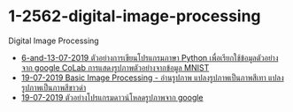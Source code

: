 # 1-2562-digital-image-processing
Digital Image Processing

* [6-and-13-07-2019 ตัวอย่างการเขียนโปรแกรมภาษา Python เพื่อเรียกใช้ข้อมูลตัวอย่างจาก google CoLab การแสดงรูปภาพตัวอย่างจากข้อมูล MNIST](https://github.com/mrolarik/1-2562-digital-image-processing/blob/master/dip-6-and-13-Aug-2019.ipynb)
* [19-07-2019 Basic Image Processing - อ่านรูปภาพ แปลงรูปภาพเป็นภาพสีเทา แปลงรูปภาพเป็นภาพสีขาวดำ](https://github.com/mrolarik/1-2562-digital-image-processing/blob/master/dip-01-Load%20and%20show%20image.ipynb)
* [19-07-2019 ตัวอย่างโปรแกรมดาวน์โหลดรูปภาพจาก google](https://github.com/mrolarik/1-2562-digital-image-processing/blob/master/dip-02-download-image-from-google.ipynb)
